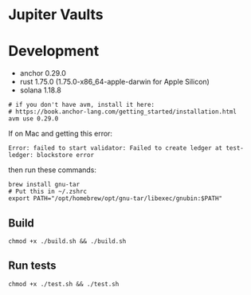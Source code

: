 # Jupiter Vaults

# Development

* anchor 0.29.0
* rust 1.75.0 (1.75.0-x86_64-apple-darwin for Apple Silicon)
* solana 1.18.8

```shell
# if you don't have avm, install it here: 
# https://book.anchor-lang.com/getting_started/installation.html
avm use 0.29.0
```

If on Mac and getting this error: 
```shell
Error: failed to start validator: Failed to create ledger at test-ledger: blockstore error
```
then run these commands:
```shell
brew install gnu-tar
# Put this in ~/.zshrc 
export PATH="/opt/homebrew/opt/gnu-tar/libexec/gnubin:$PATH"
```

## Build
```shell
chmod +x ./build.sh && ./build.sh
```

## Run tests
```shell
chmod +x ./test.sh && ./test.sh
```